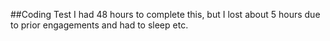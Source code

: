 ##Coding Test
I had 48 hours to complete this, but I lost about 5 hours due to prior engagements and had to sleep etc.